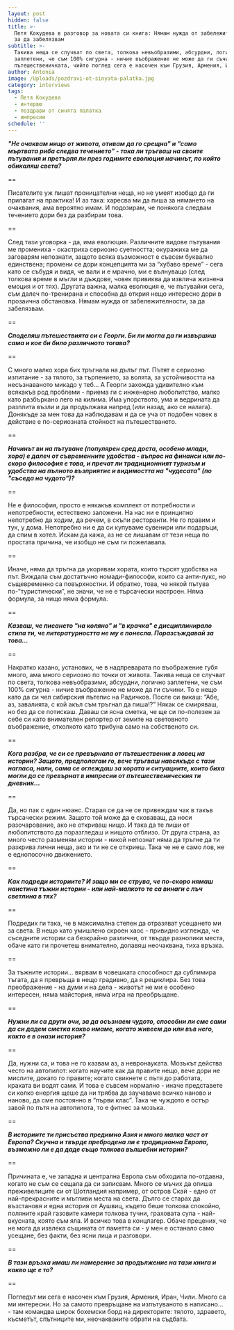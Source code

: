 ```yaml
---
layout: post
hidden: false
title: >-
  Петя Кокудева в разговор за новата си книга: Нямам нужда от забележителности,
  за да забелязвам
subtitle: >-
  Такива неща се случват по света, толкова невъобразими, абсурдни, логично
  заплетени, че съм 100% сигурна - ничие въображение не може да ги съчини, казва
  пътешественичката, чийто поглед сега е насочен към Грузия, Армения, Иран, Чили
author: Antonia
image: /Uploads/pozdravi-ot-sinyata-palatka.jpg
category: interviews
tags:
  - Петя Кокудева
  - интервю
  - поздрави от синята палатка
  - импресии
schedule: ''
---
```

_**"Не очаквам нищо от живота, отивам да го срещна" и "само мъртвата риба следва течението" - така ли тръгваш на своите пътувания и претърпя ли през годините еволюция начинът, по който обикаляш света?**_

\==

Писателите уж пишат проницателни неща, но не умеят изобщо да ги прилагат на практика! И аз така: харесва ми да пиша за нямането на очаквания, ама вероятно имам. И подозирам, че понякога следвам течението дори без да разбирам това. 

\==

След тази уговорка - да, има еволюция. Различните видове пътувания ме промениха - окастриха сериозно суетността; окуражиха ме да заговарям непознати, защото всяка възможност е съвсем буквално единствена; промени се дори концепцията ми за “хубаво време” - сега като се събудя и видя, че вали и е мрачно, ми е вълнуващо (след толкова време в мъгли и дъждове, човек привиква да извлича жизнена емоция и от тях). Другата важна, малка еволюция е, че пътувайки сега, съм далеч по-тренирана и способна да открия нещо интересно дори в прозаична обстановка. Нямам нужда от забележителности, за да забелязвам.     

\==

_**Споделяш пътешествията си с Георги. Би ли могла да ги извършиш сама и кое би било различното тогава?**_

\==

С много малко хора бих тръгнала на дълъг път. Пътят е сериозно изпитание - за тялото, за търпението, за волята, за устойчивостта на несъзнаваното микадо у теб... А Георги захожда удивително към всякакъв род проблеми - приема ги с инженерно любопитство, малко като разбъркано лего на килима. Има упорството, ума и ведрината да разплита възли и да продължава напред (или назад, ако се налага). Донякъде за мен това да наблюдавам и да се уча от подобен човек в действие е по-сериозната стойност на пътешестването. 

\==

_**Начинът ви на пътуване (популярен сред доста, особено млади, хора) е далеч от съвременните удобства - въпрос на финанси или по-скоро философия е това, и пречат ли традиционният туризъм и удобства на пълното възприятие и видимостта на "чудесата" (по "съседа на чудото")?**_

\==

Не е философия, просто е някакъв комплект от потребности и непотребности, естествено заложени. На нас ни е принципно непотребно да ходим, да речем, в скъпи ресторанти. Не го правим и тук, у дома. Непотребно ни е да си купуваме сувенири или подаръци, да спим в хотел. Искам да кажа, аз не се лишавам от тези неща по простата причина, че изобщо не съм ги пожелавала. 

\==

Иначе, няма да тръгна да укорявам хората, които търсят удобства на път. Виждала съм достатъчно номади-философи, които са анти-лукс, но същевременно са повърхностни. И обратно, това, че някой пътува по-”туристически”, не значи, че не е търсачески настроен. Няма формула, за нищо няма формула. 

\==

_**Казваш, че писането "на коляно" и "в крачка" е дисциплинирало стила ти, че литературността не му е понесла. Поразсъждавай за това…**_

\==

Накратко казано, установих, че в надпреварата по въображение губя много, ама много сериозно по точки от живота. Такива неща се случват по света, толкова невъобразими, абсурдни, логично заплетени, че съм 100% сигурна - ничие въображение не може да ги съчини. То е нещо като да си чел сибирския пътепис на Радичков. После си викаш: “Абе, аз, завалията, с кой акъл съм тръгнал да пиша!?” Някак се смиряваш, но без да се потискаш. Даваш си ясна сметка, че ще си по-полезен за себе си като внимателен репортер от земите на световното въображение, отколкото като трибуна само на собственото си. 

\==

_**Кога разбра, че си се превърнала от пътешественик в ловец на истории? Защото, предполагам го, вече тръгваш навсякъде с тази нагласа, нали, сама се оглеждаш за хората и ситуациите, които биха могли да се превърнат в импресии от пътешественическия ти дневник…**_

\==

Да, но пак с един нюанс. Старая се да не се привеждам чак в такъв търсачески режим. Защото той може да е сковаващ, да носи разочарование, ако не откриваш нищо. И така да те лиши от любопитството да поразгледаш и нищото отблизо. От друга страна, аз много често разменям истории - никой непознат няма да тръгне да ти разкрива лични неща, ако и ти не се откриеш. Така че не е само лов, не е еднопосочно движението. 

\==

**_Как подреди историите? И защо ми се струва, че по-скоро нямаш наистина тъжни истории - или най-малкото те са винаги с лъч светлина в тях?_**

\==

Подредих ги така, че в максимална степен да отразяват усещането ми за света. В нещо като умишлено скроен хаос - привидно изглежда, че съседните истории са безкрайно различни, от твърде разнолики места, обаче като ги прочетеш внимателно, долавяш неочаквана, тиха връзка. 

\==

За тъжните истории... вярвам в човешката способност да сублимира тъгата, да я превръща в нещо градивно, да я рециклира. Без това преображение - на думи и на дела - животът не ми е особено интересен, няма майстория, няма игра на преобръщане. 

\==

_**Нужни ли са други очи, за да осъзнаем чудото, способни ли сме сами да си дадем сметка какво имаме, когато живеем до или във него, както е в онази история?**_

\==

Да, нужни са, и това не го казвам аз, а невронауката. Мозъкът действа често на автопилот: когато научите как да правите нещо, вече дори не мислите, докато го правите; когато свикнете с пътя до работата, краката ви водят сами. И това е съвсем нормално - иначе представете си колко енергия щеше да ни трябва да заучаваме всичко наново и наново, да сме постоянно в “първи клас”. Така че чуждото е остър завой по пътя на автопилота, то е фитнес за мозъка. 

\==

_**В историите ти присъства предимно Азия и много малка част от Европа? Скучна и твърде пребродена ли е традиционна Европа, възможно ли е да даде също толкова вълшебни истории?**_

\==

Причината е, че западна и централна Европа съм обходила по-отдавна, когато не съм се сещала да си записвам. Много се мъчих да опиша преживелиците си от Шотландия например, от остров Скай - едно от най-прекрасните и мъгливи места на света. Дълго се старах да възстановя и една история от Аушвиц, където беше толкова спокойно, поляните край газовите камери толкова тучни, граховата супа - най-вкусната, която съм яла. И всичко това в концлагер. Обаче прецених, че не мога да извлека същината от паметта си - у мен е останало само усещане, без факти, без ясни лица и разговори.  

\==

_**В тази връзка имаш ли намерение за продължение на тази книга и какво ще е то?**_

\==

Погледът ми сега е насочен към Грузия, Армения, Иран, Чили. Много са ми интересни. Но за самото превръщане на изпътуваното в написано… - там командва широк бохемски борд на директорите: тялото, здравето, късметът, спътниците ми, неочакваните обрати на съдбата.
